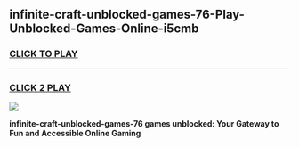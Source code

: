 
## infinite-craft-unblocked-games-76-Play-Unblocked-Games-Online-i5cmb
<h3>
<a href="https://premium76.site?title=infinite-craft-unblocked-games-76&ref=24A">CLICK TO PLAY</a></h3>
<hr>

<h3>
<a href="https://premium76.site?title=infinite-craft-unblocked-games-76&ref=24A">CLICK 2 PLAY</a>
  
</h3>

<a href="https://premium76.site?title=infinite-craft-unblocked-games-76&ref=24A"><img src="https://clearcache.store/games.png"></a>


**infinite-craft-unblocked-games-76 games unblocked: Your Gateway to Fun and Accessible Online Gaming**
